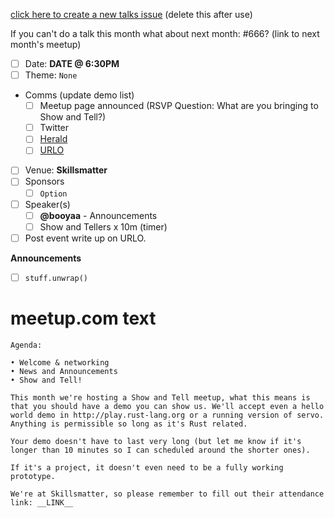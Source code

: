 [click here to create a new talks issue](https://github.com/rust-community/talks/issues/new?template=london-showtell.md&title=LDN+:+Show+and+Tell+Month+Year&labels=LDN,help+wanted,request) (delete this after use)

If you can't do a talk this month what about next month: #666?  (link to next month's meetup) 

- [ ] Date: **__DATE__ @ 6:30PM**
- [ ] Theme: `None`
- Comms (update demo list)
  - [ ] Meetup page announced (RSVP Question: What are you bringing to Show and Tell?)
  - [ ] Twitter
  - [ ] [Herald](http://herald.community.rs)
  - [ ] [URLO](https://users.rust-lang.org/c/community)
- [ ] Venue: **Skillsmatter**
- [ ] Sponsors
  - [ ] `Option`
- [ ] Speaker(s)
  - [ ] **@booyaa** - Announcements
  - [ ] Show and Tellers x 10m (timer)
- [ ] Post event write up on URLO.

**Announcements**
- [ ] `stuff.unwrap()`

# meetup.com text
```
Agenda:

• Welcome & networking
• News and Announcements
• Show and Tell!

This month we're hosting a Show and Tell meetup, what this means is that you should have a demo you can show us. We'll accept even a hello world demo in http://play.rust-lang.org or a running version of servo. Anything is permissible so long as it's Rust related.

Your demo doesn't have to last very long (but let me know if it's longer than 10 minutes so I can scheduled around the shorter ones).

If it's a project, it doesn't even need to be a fully working prototype.

We're at Skillsmatter, so please remember to fill out their attendance link: __LINK__
```
